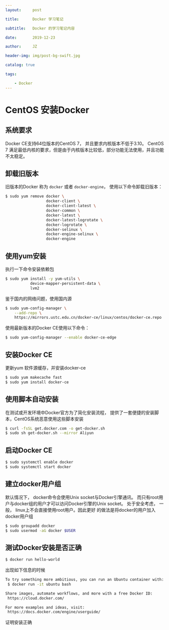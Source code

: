 ```yaml
---
layout:     post

title:      Docker 学习笔记

subtitle:   Docker 的学习笔记内容

date:       2019-12-23

author:     JZ

header-img: img/post-bg-swift.jpg

catalog: true

tags:

    - Docker
---
```


# CentOS  安装Docker

## 系统要求

Docker CE支持64位版本的CentOS 7， 并且要求内核版本不低于3.10。 CentOS 7 满足最低内核的要求，但是由于内核版本比较低，部分功能无法使用，并且功能不太稳定。

## 卸载旧版本

旧版本的Docker 称为 `docker` 或者 `docker-engine`， 使用以下命令卸载旧版本：

```sh
$ sudo yum remove docker \
				  docker-client \
				  docker-client-latest \
                  docker-common \
                  docker-latest \
                  docker-latest-logrotate \
                  docker-logrotate \
                  docker-selinux \
                  docker-engine-selinux \
                  docker-engine
```



## 使用yum安装

执行一下命令安装依赖包

```sh
$ sudo yum install -y yum-utils \
		   device-mapper-persistent-data \
		   lvm2
```



鉴于国内的网络问题，使用国内源

```sh
$ sudo yum-config-manager \
	--add-repo \ 
	https://mirrors.ustc.edu.cn/docker-ce/linux/centos/docker-ce.repo
```

 使用最新版本的Docker CE使用以下命令：

```sh
$ sudo yum-config-manager --enable docker-ce-edge
```

## 安装Docker CE

更新yum 软件源缓存，并安装docker-ce

```sh
$ sudo yum makecache fast
$ sudo yum install docker-ce
```

## 使用脚本自动安装

在测试或开发环境中Docker官方为了简化安装流程， 提供了一套便捷的安装脚本，CentOS系统恶意使用这些脚本安装

```sh
$ curl -fsSL get.docker.com -o get-docker.sh
$ sudo sh get-docker.sh --mirror Aliyun
```



## 启动Docker CE

```sh
$ sudo systemctl enable docker
$ sudo systemctl start docker
```



## 建立docker用户组

默认情况下， docker命令会使用Unix socket与Docker引擎通讯。 而只有root用户与docker组的用户才可以访问Docker引擎的Unix socket。 处于安全考虑， 一般， linux上不会直接使用root用户。因此更好 的做法是将docker的用户加入docker用户组

```sh
$ sudo groupadd docker
$ sudo usermod -aG docker $USER
```

## 测试Docker安装是否正确

```sh
$ docker run hello-world
```



出现如下信息的时候

```sh
To try something more ambitious, you can run an Ubuntu container with:
 $ docker run -it ubuntu bash

Share images, automate workflows, and more with a free Docker ID:
 https://cloud.docker.com/

For more examples and ideas, visit:
 https://docs.docker.com/engine/userguide/
```

证明安装正确